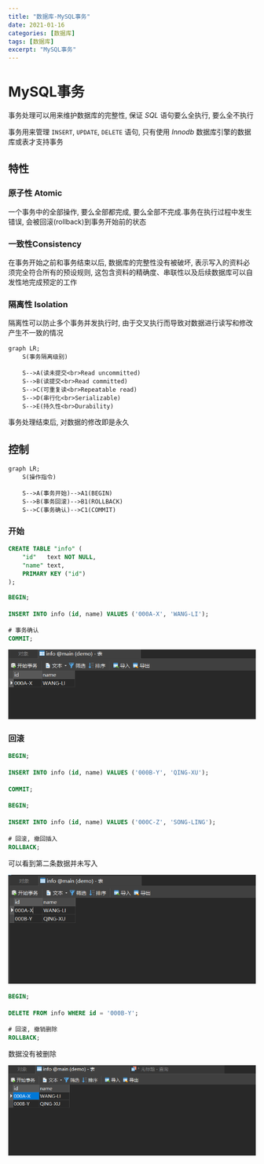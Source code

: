 ```yaml
---
title: "数据库-MySQL事务"
date: 2021-01-16
categories: [数据库]
tags: [数据库]
excerpt: "MySQL事务"
---
```


# MySQL事务

事务处理可以用来维护数据库的完整性, 保证 $SQL$ 语句要么全执行, 要么全不执行

事务用来管理 `INSERT`, `UPDATE`, `DELETE` 语句, 只有使用 $Innodb$ 数据库引擎的数据库或表才支持事务

## 特性

### 原子性 Atomic

一个事务中的全部操作, 要么全部都完成, 要么全部不完成.事务在执行过程中发生错误, 会被回滚(rollback)到事务开始前的状态

### 一致性Consistency

在事务开始之前和事务结束以后, 数据库的完整性没有被破坏, 表示写入的资料必须完全符合所有的预设规则, 这包含资料的精确度、串联性以及后续数据库可以自发性地完成预定的工作

### 隔离性 Isolation

隔离性可以防止多个事务并发执行时, 由于交叉执行而导致对数据进行读写和修改产生不一致的情况

```mermaid
graph LR;
    S(事务隔离级别)

    S-->A(读未提交<br>Read uncommitted)
    S-->B(读提交<br>Read committed)
    S-->C(可重复读<br>Repeatable read)
    S-->D(串行化<br>Serializable)
    S-->E(持久性<br>Durability)
```

事务处理结束后, 对数据的修改即是永久

## 控制

```mermaid
graph LR;
    S(操作指令)

    S-->A(事务开始)-->A1(BEGIN)
    S-->B(事务回滚)-->B1(ROLLBACK)
    S-->C(事务确认)-->C1(COMMIT)
```

### 开始

```sql
CREATE TABLE "info" (
    "id"   text NOT NULL, 
    "name" text, 
    PRIMARY KEY ("id")
);
```

```sql
BEGIN;

INSERT INTO info (id, name) VALUES ('000A-X', 'WANG-LI');

# 事务确认
COMMIT;
```

![](https://raw.githubusercontent.com/dmjcb/SelfImgur/main/20200712233125.png)

### 回滚

```sql
BEGIN;

INSERT INTO info (id, name) VALUES ('000B-Y', 'QING-XU');

COMMIT;

BEGIN;

INSERT INTO info (id, name) VALUES ('000C-Z', 'SONG-LING');

# 回滚, 撤回插入
ROLLBACK;
```

可以看到第二条数据并未写入

![](https://raw.githubusercontent.com/dmjcb/SelfImgur/main/20200712235320.png)

```sql
BEGIN;

DELETE FROM info WHERE id = '000B-Y';

# 回滚, 撤销删除
ROLLBACK;
```

数据没有被删除

![](https://raw.githubusercontent.com/dmjcb/SelfImgur/main/20200713000345.png)